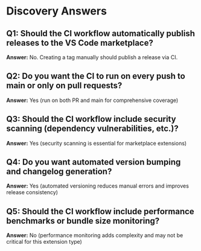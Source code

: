 # Discovery Answers

## Q1: Should the CI workflow automatically publish releases to the VS Code marketplace?
**Answer:** No. Creating a tag manually should publish a release via CI.

## Q2: Do you want the CI to run on every push to main or only on pull requests?
**Answer:** Yes (run on both PR and main for comprehensive coverage)

## Q3: Should the CI workflow include security scanning (dependency vulnerabilities, etc.)?
**Answer:** Yes (security scanning is essential for marketplace extensions)

## Q4: Do you want automated version bumping and changelog generation?
**Answer:** Yes (automated versioning reduces manual errors and improves release consistency)

## Q5: Should the CI workflow include performance benchmarks or bundle size monitoring?
**Answer:** No (performance monitoring adds complexity and may not be critical for this extension type)
